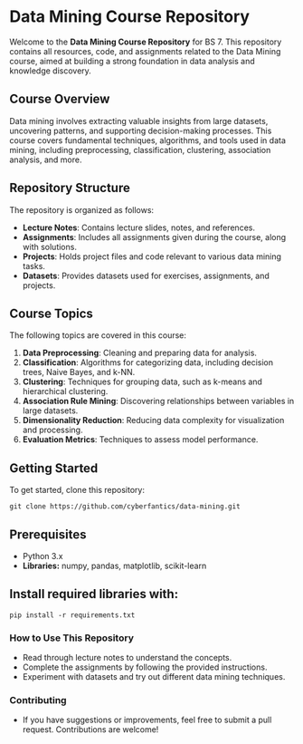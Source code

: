 # Data Mining Course Repository

Welcome to the **Data Mining Course Repository** for BS 7. This repository contains all resources, code, and assignments related to the Data Mining course, aimed at building a strong foundation in data analysis and knowledge discovery.

## Course Overview
Data mining involves extracting valuable insights from large datasets, uncovering patterns, and supporting decision-making processes. This course covers fundamental techniques, algorithms, and tools used in data mining, including preprocessing, classification, clustering, association analysis, and more.

## Repository Structure
The repository is organized as follows:

- **Lecture Notes**: Contains lecture slides, notes, and references.
- **Assignments**: Includes all assignments given during the course, along with solutions.
- **Projects**: Holds project files and code relevant to various data mining tasks.
- **Datasets**: Provides datasets used for exercises, assignments, and projects.

## Course Topics
The following topics are covered in this course:

1. **Data Preprocessing**: Cleaning and preparing data for analysis.
2. **Classification**: Algorithms for categorizing data, including decision trees, Naive Bayes, and k-NN.
3. **Clustering**: Techniques for grouping data, such as k-means and hierarchical clustering.
4. **Association Rule Mining**: Discovering relationships between variables in large datasets.
5. **Dimensionality Reduction**: Reducing data complexity for visualization and processing.
6. **Evaluation Metrics**: Techniques to assess model performance.

## Getting Started
To get started, clone this repository:
```
git clone https://github.com/cyberfantics/data-mining.git
```

## Prerequisites
- Python 3.x
- **Libraries:** numpy, pandas, matplotlib, scikit-learn

## Install required libraries with:
```
pip install -r requirements.txt
```

### How to Use This Repository
- Read through lecture notes to understand the concepts.
- Complete the assignments by following the provided instructions.
- Experiment with datasets and try out different data mining techniques.

### Contributing
- If you have suggestions or improvements, feel free to submit a pull request. Contributions are welcome!